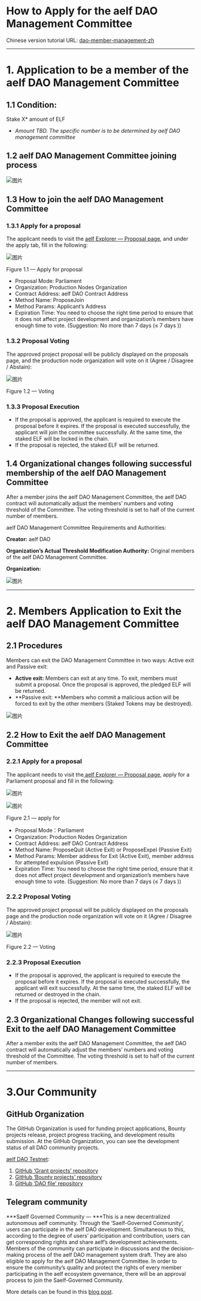 # How to Apply for the aelf DAO Management Committee

Chinese version tutorial URL: [dao-member-management-zh](https://github.com/DAO-Testnet/Docs/blob/master/dao-member-management-zh.md)

---

# 1. Application to be a member of the aelf DAO Management Committee
## 1.1 Condition:
Stake X* amount of ELF

* *Amount TBD. The specific number is to be determined by aelf DAO management committee*
## 1.2 aelf DAO Management Committee joining process
![图片](https://uploader.shimo.im/f/SLQmMVs6pnAuDfoJ.png!thumbnail)

## 1.3 How to join the aelf DAO Management Committee
### 1.3.1 Apply for a proposal
The applicant needs to visit the [aelf Explorer — Proposal page](https://explorer-test.aelf.io/proposal?#https%3A%2F%2Fexplorer-test.aelf.io%2Fviewer%2Fproposal.html%3Frandom%3D7b08e671%23%2Fapply), and under the apply tab, fill in the following:

![图片](https://uploader.shimo.im/f/KnvZzvW1lv4mHc82.png!thumbnail)

Figure 1.1 — Apply for proposal

* Proposal Mode: Parliament
* Organization: Production Nodes Organization
* Contract Address: aelf DAO Contract Address
* Method Name: ProposeJoin
* Method Params: Applicant’s Address
* Expiration Time: You need to choose the right time period to ensure that it does not affect project development and organization’s members have enough time to vote. (Suggestion: No more than 7 days (≤ 7 days ))

### **1.3.2 Proposal Voting**
The approved project proposal will be publicly displayed on the proposals page, and the production node organization will vote on it (Agree / Disagree / Abstain):

![图片](https://uploader.shimo.im/f/UcXd3nq0XOOU33wX.png!thumbnail)

Figure 1.2 — Voting

### **1.3.3 Proposal Execution**
* If the proposal is approved, the applicant is required to execute the proposal before it expires. If the proposal is executed successfully, the applicant will join the committee successfully. At the same time, the staked ELF will be locked in the chain.
* If the proposal is rejected, the staked ELF will be returned.

## 1.4 Organizational changes following successful membership of the aelf DAO Management Committee
After a member joins the aelf DAO Management Committee, the aelf DAO contract will automatically adjust the members’ numbers and voting threshold of the Committee. The voting threshold is set to half of the current number of members.

aelf DAO Management Committee Requirements and Authorities:

**Creator:** aelf DAO

**Organization’s Actual Threshold Modification Authority:** Original members of the aelf DAO Management Committee.

**Organization:**

![图片](https://uploader.shimo.im/f/1mb8zCACKnppWGNT.png!thumbnail)


---


# 2. Members Application to Exit the aelf DAO Management Committee
## 2.1 Procedures
Members can exit the DAO Management Committee in two ways: Active exit and Passive exit:

* **Active exit:** Members can exit at any time. To exit, members must submit a proposal. Once the proposal is approved, the pledged ELF will be returned.
* **Passive exit: **Members who commit a malicious action will be forced to exit by the other members (Staked Tokens may be destroyed).

![图片](https://uploader.shimo.im/f/MRQ3QQdoVutYYDnC.png!thumbnail)

## 2.2 How to Exit the aelf DAO Management Committee
### **2.2.1 Apply for a proposal**
The applicant needs to visit the[ aelf Explorer — Proposal page](https://explorer-test.aelf.io/proposal?#https%3A%2F%2Fexplorer-test.aelf.io%2Fviewer%2Fproposal.html%3Frandom%3D7b08e671%23%2Fapply), apply for a Parliament proposal and fill in the following:

![图片](https://uploader.shimo.im/f/6gqvlSw0zYupnzDW.png!thumbnail)

![图片](https://uploader.shimo.im/f/S9qQs538Dvw9uoZw.png!thumbnail)

Figure 2.1 — apply for

* Proposal Mode：Parliament
* Organization: Production Nodes Organization
* Contract Address: aelf DAO Contract Address
* Method Name: ProposeQuit (Active Exit) or ProposeExpel (Passive Exit)
* Method Params: Member address for Exit (Active Exit), member address for attempted expulsion (Passive Exit)
* Expiration Time: You need to choose the right time period, ensure that it does not affect project development and organization’s members have enough time to vote. (Suggestion: No more than 7 days (≤ 7 days ))

### **2.2.2 Proposal Voting**
The approved project proposal will be publicly displayed on the proposals page and the production node organization will vote on it (Agree / Disagree / Abstain):

![图片](https://uploader.shimo.im/f/6SQHuk27q3tlAAjB.png!thumbnail)

Figure 2.2 — Voting

### **2.2.3 Proposal Execution**
* If the proposal is approved, the applicant is required to execute the proposal before it expires. If the proposal is executed successfully, the applicant will exit successfully. At the same time, the staked ELF will be returned or destroyed in the chain.
* If the proposal is rejected, the member will not exit.

## 2.3 Organizational Changes following successful Exit to the aelf DAO Management Committee
After a member exits the aelf DAO Management Committee, the aelf DAO contract will automatically adjust the members’ numbers and voting threshold of the Committee. The voting threshold is set to half of the current number of members.


---


# 3.Our Community
## **GitHub Organization**
The GitHub Organization is used for funding project applications, Bounty projects release, project progress tracking, and development results submission. At the GitHub Organization, you can see the development status of all DAO community projects.

[aelf DAO Testnet](https://github.com/DAO-Testnet):

1. [GitHub ‘Grant projects’ repository](https://github.com/DAO-Testnet/Grants)
2. [GitHub ‘Bounty projects’ repository](https://github.com/DAO-Testnet/Bounties)
3. [GitHub ‘DAO file’ repository](https://github.com/DAO-Testnet/Docs)

## **Telegram community**
***Saelf Governed Community — ***This is a new decentralized autonomous aelf community. Through the ‘Saelf-Governed Community’, users can participate in the aelf DAO development. Simultaneous to this, according to the degree of users’ participation and contribution, users can get corresponding rights and share aelf’s development achievements. Members of the community can participate in discussions and the decision-making process of the aelf DAO management system draft. They are also eligible to apply for the aelf DAO Management Committee. In order to ensure the community’s quality and protect the rights of every member participating in the aelf ecosystem governance, there will be an approval process to join the Saelf-Governed Community.

More details can be found in this [blog post](https://medium.com/aelfblockchain/join-the-aelf-saelf-governed-community-911338fd1a08).

